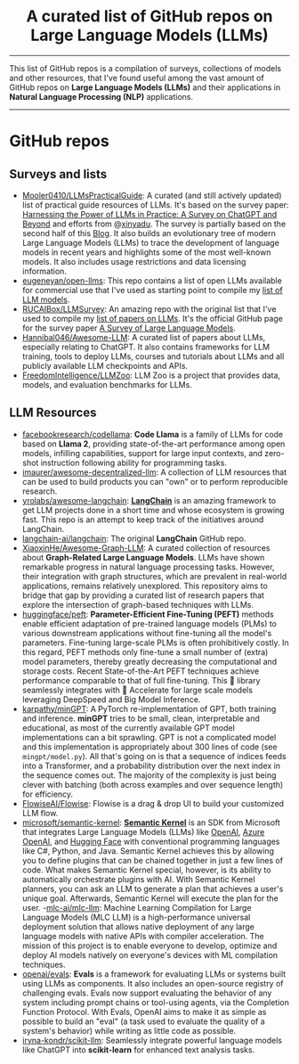 <h1 align="center">A curated list of GitHub repos on Large Language Models (LLMs)</h1>

---

This list of GitHub repos is a compilation of surveys, collections of models and other resources, that I've found useful among the vast amount of GitHub repos on __Large Language Models (LLMs)__ and their applications in __Natural Language Processing (NLP)__ applications.

---

# GitHub repos

## Surveys and lists

- [Mooler0410/LLMsPracticalGuide](https://github.com/Mooler0410/LLMsPracticalGuide): A curated (and still actively updated) list of practical guide resources of LLMs. It's based on the survey paper: [Harnessing the Power of LLMs in Practice: A Survey on ChatGPT and Beyond](https://arxiv.org/abs/2304.13712) and efforts from @[xinyadu](https://github.com/xinyadu). The survey is partially based on the second half of this [Blog](https://jingfengyang.github.io/gpt). It also builds an evolutionary tree of modern Large Language Models (LLMs) to trace the development of language models in recent years and highlights some of the most well-known models. It also includes usage restrictions and data licensing information.
- [eugeneyan/open-llms](https://github.com/eugeneyan/open-llms): This repo contains a list of open LLMs available for commercial use that I've used as starting point to compile my [list of LLM models](LLM-models.md).
- [RUCAIBox/LLMSurvey](https://github.com/RUCAIBox/LLMSurvey): An amazing repo with the original list that I've used to compile my [list of papers on LLMs](LLM-papers.md). It's the official GitHub page for the survey paper [A Survey of Large Language Models](https://arxiv.org/abs/2303.18223).
- [Hannibal046/Awesome-LLM](https://github.com/Hannibal046/Awesome-LLM): A curated list of papers about LLMs, especially relating to ChatGPT. It also contains frameworks for LLM training, tools to deploy LLMs, courses and tutorials about LLMs and all publicly available LLM checkpoints and APIs.
- [FreedomIntelligence/LLMZoo](https://github.com/FreedomIntelligence/LLMZoo): LLM Zoo is a project that provides data, models, and evaluation benchmarks for LLMs.


## LLM Resources

- [facebookresearch/codellama](https://github.com/facebookresearch/codellama): __Code Llama__ is a family of LLMs for code based on __Llama 2__, providing state-of-the-art performance among open models, infilling capabilities, support for large input contexts, and zero-shot instruction following ability for programming tasks.
- [imaurer/awesome-decentralized-llm](https://github.com/imaurer/awesome-decentralized-llm): A collection of LLM resources that can be used to build products you can "own" or to perform reproducible research.
- [yrolabs/awesome-langchain](https://github.com/kyrolabs/awesome-langchain): __[LangChain](https://www.langchain.com/)__ is an amazing framework to get LLM projects done in a short time and whose ecosystem is growing fast. This repo is an attempt to keep track of the initiatives around LangChain.
- [langchain-ai/langchain](https://github.com/langchain-ai/langchain): The original __LangChain__ GitHub repo.
- [XiaoxinHe/Awesome-Graph-LLM](https://github.com/XiaoxinHe/Awesome-Graph-LLM): A curated collection of resources about __Graph-Related Large Language Models__. LLMs have shown remarkable progress in natural language processing tasks. However, their integration with graph structures, which are prevalent in real-world applications, remains relatively unexplored. This repository aims to bridge that gap by providing a curated list of research papers that explore the intersection of graph-based techniques with LLMs.
- [huggingface/peft](https://github.com/huggingface/peft): __Parameter-Efficient Fine-Tuning (PEFT)__ methods enable efficient adaptation of pre-trained language models (PLMs) to various downstream applications without fine-tuning all the model's parameters. Fine-tuning large-scale PLMs is often prohibitively costly. In this regard, PEFT methods only fine-tune a small number of (extra) model parameters, thereby greatly decreasing the computational and storage costs. Recent State-of-the-Art PEFT techniques achieve performance comparable to that of full fine-tuning. This 🤗 library seamlessly integrates with 🤗 Accelerate for large scale models leveraging DeepSpeed and Big Model Inference.
- [karpathy/minGPT](https://github.com/karpathy/minGPT): A PyTorch re-implementation of GPT, both training and inference. __minGPT__ tries to be small, clean, interpretable and educational, as most of the currently available GPT model implementations can a bit sprawling. GPT is not a complicated model and this implementation is appropriately about 300 lines of code (see ``mingpt/model.py``). All that's going on is that a sequence of indices feeds into a Transformer, and a probability distribution over the next index in the sequence comes out. The majority of the complexity is just being clever with batching (both across examples and over sequence length) for efficiency.
- [FlowiseAI/Flowise](https://github.com/FlowiseAI/Flowise): Flowise is a drag & drop UI to build your customized LLM flow.
- [microsoft/semantic-kernel](https://github.com/microsoft/semantic-kernel): __[Semantic Kernel](https://learn.microsoft.com/en-us/semantic-kernel/overview/)__ is an SDK from Microsoft that integrates Large Language Models (LLMs) like [OpenAI](https://platform.openai.com/docs/introduction), [Azure OpenAI](https://azure.microsoft.com/en-us/products/ai-services/openai-service), and [Hugging Face](https://huggingface.co/) with conventional programming languages like C#, Python, and Java. Semantic Kernel achieves this by allowing you to define plugins that can be chained together in just a few lines of code. What makes Semantic Kernel special, however, is its ability to automatically orchestrate plugins with AI. With Semantic Kernel planners, you can ask an LLM to generate a plan that achieves a user's unique goal. Afterwards, Semantic Kernel will execute the plan for the user.
-[mlc-ai/mlc-llm](https://github.com/mlc-ai/mlc-llm): Machine Learning Compilation for Large Language Models (MLC LLM) is a high-performance universal deployment solution that allows native deployment of any large language models with native APIs with compiler acceleration. The mission of this project is to enable everyone to develop, optimize and deploy AI models natively on everyone's devices with ML compilation techniques.
- [openai/evals](https://github.com/openai/evals): __Evals__ is a framework for evaluating LLMs or systems built using LLMs as components. It also includes an open-source registry of challenging evals. Evals now support evaluating the behavior of any system including prompt chains or tool-using agents, via the Completion Function Protocol. With Evals, OpenAI aims to make it as simple as possible to build an "eval" (a task used to evaluate the quality of a system's behavior) while writing as little code as possible.
- [iryna-kondr/scikit-llm](https://github.com/iryna-kondr/scikit-llm): Seamlessly integrate powerful language models like ChatGPT into __scikit-learn__ for enhanced text analysis tasks.

